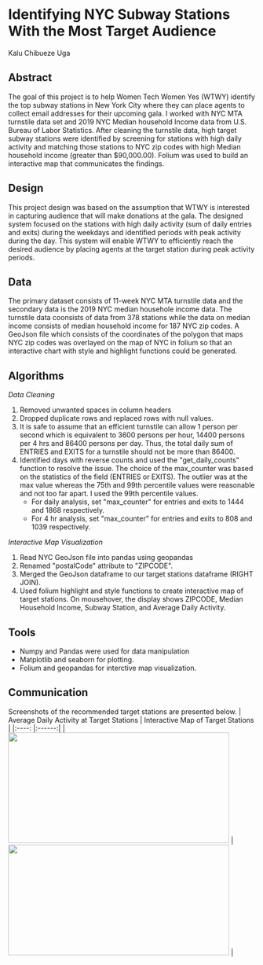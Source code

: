 # Identifying NYC Subway Stations With the Most Target Audience
Kalu Chibueze Uga

## Abstract
The goal of this project is to help Women Tech Women Yes (WTWY) identify the top subway stations in New York City where they can place agents to collect email addresses for their upcoming gala. I worked with NYC MTA turnstile data set and 2019 NYC Median household Income data from U.S. Bureau of Labor Statistics. After cleaning the turnstile data, high target subway stations were identified by screening for stations with high daily activity and matching those stations to NYC zip codes with high Median household income (greater than $90,000.00). Folium was used to build an interactive map that communicates the findings.

## Design
This project design was based on the assumption that WTWY is interested in capturing audience that will make donations at the gala. The designed system focused on the stations with high daily activity (sum of daily entries and exits)  during the weekdays and identified periods with peak activity during the day. This system will enable WTWY to efficiently reach the desired audience by placing agents at the target station during peak activity periods. 

## Data
The primary dataset consists of 11-week NYC MTA turnstile data and the secondary data is the 2019 NYC median househole income data. The turnstile data coonsists of data from 378 stations while the data on median income consists of median household income for 187 NYC zip codes.  A GeoJson file which consists of the coordinates of the polygon that maps NYC zip codes was overlayed on the map of NYC in folium so that an interactive chart with style and highlight functions could be generated. 

## Algorithms

*Data Cleaning*
1. Removed unwanted spaces in column headers
2. Dropped duplicate rows and replaced  rows with null values.
3. It is safe to assume that an efficient turnstile can allow 1 person per second which is equivalent to 3600 persons per hour, 14400 persons per 4 hrs and 86400 persons per day. Thus, the total daily sum of ENTRIES and EXITS for a turnstile should not be more than 86400. 
4. Identified days with reverse counts and used the "get_daily_counts" function to resolve the issue. The choice of the max_counter was based on the statistics of the field (ENTRIES or EXITS). The outlier was at the max value whereas the 75th and 99th percentile values were reasonable and not too far apart. I used the 99th percentile values.  
    - For daily analysis, set "max_counter" for entries and exits to 1444 and 1868 respectively.
    - For 4 hr analysis, set "max_counter" for entries and exits to 808 and 1039 respectively.

*Interactive Map Visualization*
1. Read NYC GeoJson file into pandas using geopandas
2. Renamed "postalCode" attribute to "ZIPCODE".
3. Merged the GeoJson dataframe to our target stations dataframe (RIGHT JOIN).
4. Used folium highlight and style functions to create interactive map of target stations. On mousehover, the display shows ZIPCODE, Median Household Income, Subway Station, and Average Daily Activity.

## Tools
- Numpy and Pandas were used for data manipulation
- Matplotlib and seaborn for plotting.
- Folium and geopandas for interctive map visualization.

## Communication
Screenshots of the recommended target stations are presented below.
| Average Daily Activity at Target Stations | Interactive Map of Target Stations |
|:----: |:------:|
| <img src="/Users/amyphillip/Desktop/Metis/project_1_nycsubway/MTA_Project_Final/plots/Subway_target_stations.png" width = "450" height = "225">   | <img src="/Users/amyphillip/Desktop/Metis/project_1_nycsubway/MTA_Project_Final/plots/Subway_nyc_map_2.png" width = "450" height = "225">    |